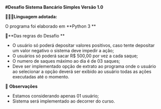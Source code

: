 **#Desafio Sistema Bancário Simples Versão 1.0**

👨🏽‍💻**Linguagem adotada:**

O programa foi elaborado em **Python 3 **

📜**Das regras do Desafio **

- O usuário só poderá depositar valores positivos, caso tente depositar um valor negativo o sistema deve impedir a ação;
- O usuários só poderá sacar R$ 500,00 por vez a cada saque;
- O numero de saques máximo ao dia é de 03 saques;
- Deve ser implementado opção de extrato ao programa onde o usuário ao selecionar a opção deverá ser exibido ao usuário todas as ações executadas até o momento.

📝 **Observações**

- Estamos considerando apenas 01 usuário;
- Sistema será implementado ao decorrer do curso.
